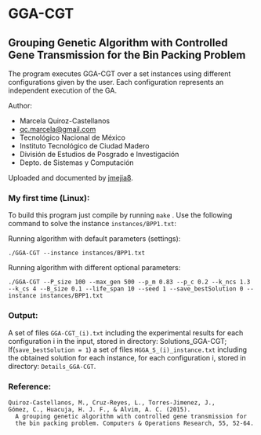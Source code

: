 # GGA-CGT

## Grouping Genetic Algorithm with Controlled Gene Transmission for the Bin Packing Problem

The program executes GGA-CGT over a set instances using different configurations
given by the user. Each configuration represents an independent execution of the GA.

Author: 

- Marcela Quiroz-Castellanos
- qc.marcela@gmail.com
- Tecnológico Nacional de México
- Instituto Tecnológico de Ciudad Madero
- División de Estudios de Posgrado e Investigación
- Depto. de Sistemas y Computación

Uploaded and documented by [jmejia8](https://github.com/jmejia8/).


### My first time (Linux):
To build this program just compile by running `make` . Use the following command to
solve the instance `instances/BPP1.txt`:

Running algorithm with default parameters (settings):

```shell
./GGA-CGT --instance instances/BPP1.txt
```


Running algorithm with different optional parameters:

```shell
./GGA-CGT --P_size 100 --max_gen 500 --p_m 0.83 --p_c 0.2 --k_ncs 1.3 --k_cs 4 --B_size 0.1 --life_span 10 --seed 1 --save_bestSolution 0 --instance instances/BPP1.txt
```


### Output:
A set of files `GGA-CGT_(i).txt` including the experimental results for each
configuration i in the input, stored in directory: Solutions_GGA-CGT;
If(`save_bestSolution = 1`) a set of files `HGGA_S_(i)_instance.txt` including the
obtained solution for each instance, for each configuration i, stored in directory: `Details_GGA-CGT`.

### Reference:

```
Quiroz-Castellanos, M., Cruz-Reyes, L., Torres-Jimenez, J.,
Gómez, C., Huacuja, H. J. F., & Alvim, A. C. (2015).
  A grouping genetic algorithm with controlled gene transmission for
  the bin packing problem. Computers & Operations Research, 55, 52-64.
```

